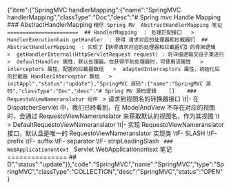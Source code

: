 {"item":{"SpringMVC handlerMapping":{"name":"SpringMVC handlerMapping","classType":"Doc","desc":"# Spring mvc Handle Mapping   ### AbstractHandlerMapping  ``` 精尽 Spring MV  AbstractHandlerMapping 笔记  =======================  ## HandlerMapping  ： 处理匹配接口   > HandlerExecutionhain getHandler  : 获得 请求对应的处理器和拦截器们  ## AbstractHandlerMapping  : 实现了【获得请求对应的处理器和拦截器们】的骨架逻辑   >  getHandlerInternal(HttpServletRequest request) : 将详细逻辑交由子类进行   >  defaultHandler 属性，默认处理器。在获得不到处理器时，可使用该属性   >  interceptors 属性，配置的拦截器数组   >  adaptedInterceptors 属性，初始化后的拦截器 HandlerInterceptor 数组   >  initAppl","status":"update"},"SpringMVC 源码":{"name":"SpringMVC 源码","classType":"Doc","desc":"# Spring MV 源码逻辑    []    ### RequestoViewNameranslator 组件  ``` > 请求到视图名的转换器接口 \t|- 在 DispatcherServlet 中，我们已经看到，在 ModelAndView 不存在对应的视图时，会通过 RequestoViewNameranslator 来获取默认的视图名，作为其视图 \t > DefaultRequestoViewNameranslator \t|- 实现 RequestoViewNameranslator 接口，默认且是唯一的 RequestoViewNameranslator 实现类 \tF- SLASH  \tF- prefix  \tF- suffix  \tF- separator  \tF- stripLeadingSlash  ```  ### WebApplicationontext  ``` Servlet WebApplicationontext 笔记 ===============  ## D","status":"update"}},"code":"SpringMVC","name":"SpringMVC","type":"SpringMVC","classType":"COLLECTION","desc":"SpringMVC","status":"OPEN"}